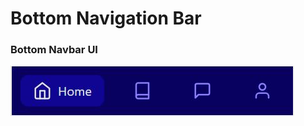 # Bottom Navigation Bar

### Bottom Navbar UI

![Bottom Navbar UI](https://github.com/kamalakar-polu/bottom-navigation-bar/blob/main/assets/screenshots/bottom-navbar.png)
